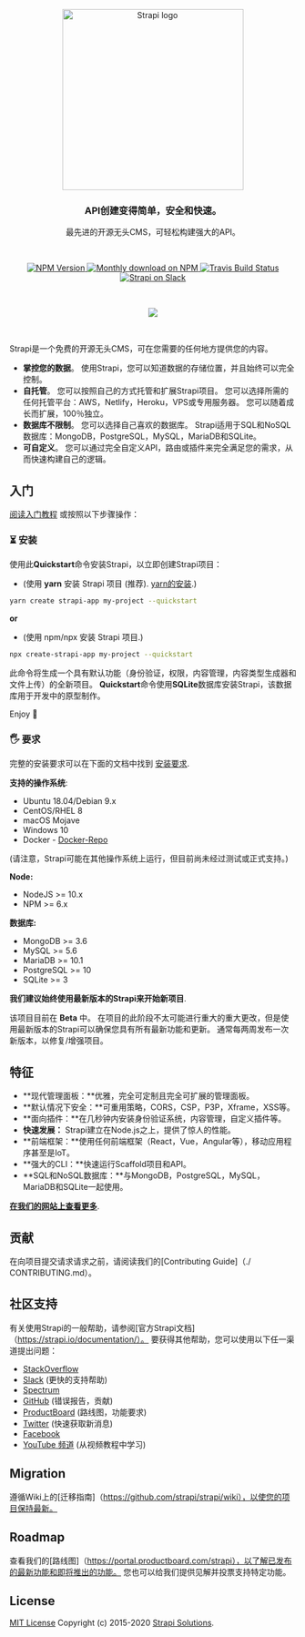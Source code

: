 <p align="center">
  <a href="https://strapi.io">
    <img src="https://blog.strapi.io/content/images/2017/10/logo.png" width="318px" alt="Strapi logo" />
  </a>
</p>
<h3 align="center">API创建变得简单，安全和快速。</h3>
<p align="center">最先进的开源无头CMS，可轻松构建强大的API。</p>
<br />
<p align="center">
  <a href="https://www.npmjs.org/package/strapi">
    <img src="https://img.shields.io/npm/v/strapi/beta.svg" alt="NPM Version" />
  </a>
  <a href="https://www.npmjs.org/package/strapi">
    <img src="https://img.shields.io/npm/dm/strapi.svg" alt="Monthly download on NPM" />
  </a>
  <a href="https://travis-ci.org/strapi/strapi">
    <img src="https://travis-ci.org/strapi/strapi.svg?branch=master" alt="Travis Build Status" />
  </a>
  <a href="http://slack.strapi.io">
    <img src="https://slack.strapi.io/badge.svg" alt="Strapi on Slack" />
  </a>
</p>

<br>

<p align="center">
  <a href="https://strapi.io">
    <img src="https://strapi.io/assets/images/readme.png" />
  </a>
</p>

<br>

Strapi是一个免费的开源无头CMS，可在您需要的任何地方提供您的内容。

- **掌控您的数据**。 使用Strapi，您可以知道数据的存储位置，并且始终可以完全控制。
- **自托管**。 您可以按照自己的方式托管和扩展Strapi项目。 您可以选择所需的任何托管平台：AWS，Netlify，Heroku，VPS或专用服务器。 您可以随着成长而扩展，100％独立。
- **数据库不限制**。 您可以选择自己喜欢的数据库。 Strapi适用于SQL和NoSQL数据库：MongoDB，PostgreSQL，MySQL，MariaDB和SQLite。
- **可自定义**。 您可以通过完全自定义API，路由或插件来完全满足您的需求，从而快速构建自己的逻辑。

## 入门

<a href="https://strapi.io/documentation/3.0.0-beta.x/getting-started/quick-start.html" target="_blank">阅读入门教程</a> 或按照以下步骤操作：

### ⏳ 安装

使用此**Quickstart**命令安装Strapi，以立即创建Strapi项目：

- (使用 **yarn** 安装 Strapi 项目 (推荐). [yarn的安装](https://yarnpkg.com/lang/en/docs/install/).)

```bash
yarn create strapi-app my-project --quickstart
```

**or**

- (使用 npm/npx 安装 Strapi 项目.)

```bash
npx create-strapi-app my-project --quickstart
```

此命令将生成一个具有默认功能（身份验证，权限，内容管理，内容类型生成器和文件上传）的全新项目。 **Quickstart**命令使用**SQLite**数据库安装Strapi，该数据库用于开发中的原型制作。

Enjoy 🎉

### 🖐 要求

完整的安装要求可以在下面的文档中找到 <a href="https://strapi.io/documentation/3.0.0-beta.x/getting-started/install-requirements.html">安装要求</a>.

**支持的操作系统**:

- Ubuntu 18.04/Debian 9.x
- CentOS/RHEL 8
- macOS Mojave
- Windows 10
- Docker - [Docker-Repo](https://github.com/strapi/strapi-docker)

(请注意，Strapi可能在其他操作系统上运行，但目前尚未经过测试或正式支持。)

**Node:**

- NodeJS >= 10.x
- NPM >= 6.x

**数据库:**

- MongoDB >= 3.6
- MySQL >= 5.6
- MariaDB >= 10.1
- PostgreSQL >= 10
- SQLite >= 3

**我们建议始终使用最新版本的Strapi来开始新项目**.

该项目目前在 **Beta** 中。 在项目的此阶段不太可能进行重大的重大更改，但是使用最新版本的Strapi可以确保您具有所有最新功能和更新。 通常每两周发布一次新版本，以修复/增强项目。

## 特征

- **现代管理面板：**优雅，完全可定制且完全可扩展的管理面板。
- **默认情况下安全：**可重用策略，CORS，CSP，P3P，Xframe，XSS等。
- **面向插件：**在几秒钟内安装身份验证系统，内容管理，自定义插件等。
- **快速发展：** Strapi建立在Node.js之上，提供了惊人的性能。
- **前端框架：**使用任何前端框架（React，Vue，Angular等），移动应用程序甚至是IoT。
- **强大的CLI：**快速运行Scaffold项目和API。
- **SQL和NoSQL数据库：**与MongoDB，PostgreSQL，MySQL，MariaDB和SQLite一起使用。

**[在我们的网站上查看更多](https://strapi.io/overview)**.

## 贡献

在向项目提交请求请求之前，请阅读我们的[Contributing Guide]（./ CONTRIBUTING.md）。

## 社区支持

有关使用Strapi的一般帮助，请参阅[官方Strapi文档]（https://strapi.io/documentation/）。 要获得其他帮助，您可以使用以下任一渠道提出问题：

- [StackOverflow](http://stackoverflow.com/questions/tagged/strapi)
- [Slack](http://slack.strapi.io) (更快的支持帮助)
- [Spectrum](https://spectrum.chat/strapi)
- [GitHub](https://github.com/strapi/strapi) (错误报告，贡献)
- [ProductBoard](https://portal.productboard.com/strapi/tabs/2-under-consideration) (路线图，功能要求)
- [Twitter](https://twitter.com/strapijs) (快速获取新消息)
- [Facebook](https://www.facebook.com/Strapi-616063331867161)
- [YouTube 频道](https://www.youtube.com/strapi) (从视频教程中学习)

## Migration

遵循Wiki上的[迁移指南]（https://github.com/strapi/strapi/wiki），以使您的项目保持最新。

## Roadmap

查看我们的[路线图]（https://portal.productboard.com/strapi），以了解已发布的最新功能和即将推出的功能。 您也可以给我们提供见解并投票支持特定功能。

## License

[MIT License](LICENSE.md) Copyright (c) 2015-2020 [Strapi Solutions](https://strapi.io/).

